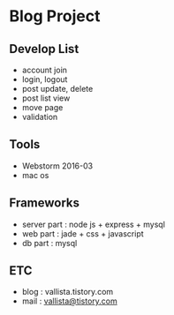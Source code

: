 # Blog Project

## Develop List
 - account join
 - login, logout
 - post update, delete
 - post list view
 - move page
 - validation 

## Tools
- Webstorm 2016-03
- mac os

## Frameworks
 - server part : node js + express + mysql
 - web part : jade + css + javascript
 - db part : mysql

## ETC
 - blog : vallista.tistory.com
 - mail : vallista@tistory.com
